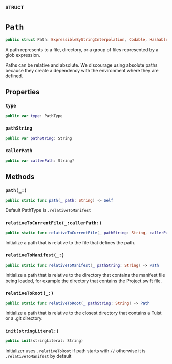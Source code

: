 **STRUCT**

# `Path`

```swift
public struct Path: ExpressibleByStringInterpolation, Codable, Hashable
```

A path represents to a file, directory, or a group of files represented by a glob expression.

Paths can be relative and absolute. We discourage using absolute paths because they create a dependency with the environment
where they are defined.

## Properties
### `type`

```swift
public var type: PathType
```

### `pathString`

```swift
public var pathString: String
```

### `callerPath`

```swift
public var callerPath: String?
```

## Methods
### `path(_:)`

```swift
public static func path(_ path: String) -> Self
```

Default PathType is `.relativeToManifest`

### `relativeToCurrentFile(_:callerPath:)`

```swift
public static func relativeToCurrentFile(_ pathString: String, callerPath: StaticString = #file) -> Path
```

Initialize a path that is relative to the file that defines the path.

### `relativeToManifest(_:)`

```swift
public static func relativeToManifest(_ pathString: String) -> Path
```

Initialize a path that is relative to the directory that contains the manifest file being loaded, for example the
directory that contains the Project.swift file.

### `relativeToRoot(_:)`

```swift
public static func relativeToRoot(_ pathString: String) -> Path
```

Initialize a path that is relative to the closest directory that contains a Tuist or a .git directory.

### `init(stringLiteral:)`

```swift
public init(stringLiteral: String)
```

Initializer uses `.relativeToRoot` if path starts with `//` otherwise it is `.relativeToManifest` by default
